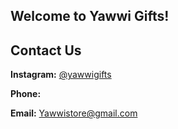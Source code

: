 ## Welcome to Yawwi Gifts!




## Contact Us

**Instagram:** [@yawwigifts](https://www.instagram.com/yawwigifts/)

**Phone:** 

**Email:** Yawwistore@gmail.com 
